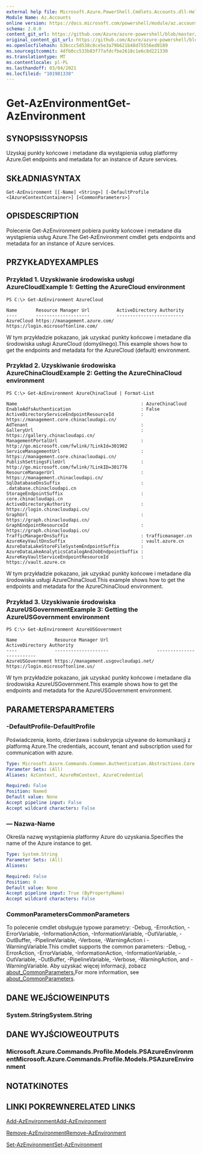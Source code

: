 ```yaml
---
external help file: Microsoft.Azure.PowerShell.Cmdlets.Accounts.dll-Help.xml
Module Name: Az.Accounts
online version: https://docs.microsoft.com/powershell/module/az.accounts/get-azenvironment
schema: 2.0.0
content_git_url: https://github.com/Azure/azure-powershell/blob/master/src/Accounts/Accounts/help/Get-AzEnvironment.md
original_content_git_url: https://github.com/Azure/azure-powershell/blob/master/src/Accounts/Accounts/help/Get-AzEnvironment.md
ms.openlocfilehash: b3bccc5d538c8ce5e3a79b621b48d75556ed0189
ms.sourcegitcommit: 4dfb0cc533b83f77afdcfbe2618c1e6c8d221330
ms.translationtype: MT
ms.contentlocale: pl-PL
ms.lasthandoff: 03/04/2021
ms.locfileid: "101981338"
---
```

# <span data-ttu-id="e0e9b-101">Get-AzEnvironment</span><span class="sxs-lookup"><span data-stu-id="e0e9b-101">Get-AzEnvironment</span></span>

## <span data-ttu-id="e0e9b-102">SYNOPSIS</span><span class="sxs-lookup"><span data-stu-id="e0e9b-102">SYNOPSIS</span></span>
<span data-ttu-id="e0e9b-103">Uzyskaj punkty końcowe i metadane dla wystąpienia usług platformy Azure.</span><span class="sxs-lookup"><span data-stu-id="e0e9b-103">Get endpoints and metadata for an instance of Azure services.</span></span>

## <span data-ttu-id="e0e9b-104">SKŁADNIA</span><span class="sxs-lookup"><span data-stu-id="e0e9b-104">SYNTAX</span></span>

```
Get-AzEnvironment [[-Name] <String>] [-DefaultProfile <IAzureContextContainer>] [<CommonParameters>]
```

## <span data-ttu-id="e0e9b-105">OPIS</span><span class="sxs-lookup"><span data-stu-id="e0e9b-105">DESCRIPTION</span></span>
<span data-ttu-id="e0e9b-106">Polecenie Get-AzEnvironment pobiera punkty końcowe i metadane dla wystąpienia usług Azure.</span><span class="sxs-lookup"><span data-stu-id="e0e9b-106">The Get-AzEnvironment cmdlet gets endpoints and metadata for an instance of Azure services.</span></span>

## <span data-ttu-id="e0e9b-107">PRZYKŁADY</span><span class="sxs-lookup"><span data-stu-id="e0e9b-107">EXAMPLES</span></span>

### <span data-ttu-id="e0e9b-108">Przykład 1. Uzyskiwanie środowiska usługi AzureCloud</span><span class="sxs-lookup"><span data-stu-id="e0e9b-108">Example 1: Getting the AzureCloud environment</span></span>
```
PS C:\> Get-AzEnvironment AzureCloud

Name       Resource Manager Url          ActiveDirectory Authority
----       --------------------          -------------------------
AzureCloud https://management.azure.com/ https://login.microsoftonline.com/
```

<span data-ttu-id="e0e9b-109">W tym przykładzie pokazano, jak uzyskać punkty końcowe i metadane dla środowiska usługi AzureCloud (domyślnego).</span><span class="sxs-lookup"><span data-stu-id="e0e9b-109">This example shows how to get the endpoints and metadata for the AzureCloud (default) environment.</span></span>

### <span data-ttu-id="e0e9b-110">Przykład 2. Uzyskiwanie środowiska AzureChinaCloud</span><span class="sxs-lookup"><span data-stu-id="e0e9b-110">Example 2: Getting the AzureChinaCloud environment</span></span>
```
PS C:\> Get-AzEnvironment AzureChinaCloud | Format-List

Name                                              : AzureChinaCloud
EnableAdfsAuthentication                          : False
ActiveDirectoryServiceEndpointResourceId          : https://management.core.chinacloudapi.cn/
AdTenant                                          :
GalleryUrl                                        : https://gallery.chinacloudapi.cn/
ManagementPortalUrl                               : http://go.microsoft.com/fwlink/?LinkId=301902
ServiceManagementUrl                              : https://management.core.chinacloudapi.cn/
PublishSettingsFileUrl                            : http://go.microsoft.com/fwlink/?LinkID=301776
ResourceManagerUrl                                : https://management.chinacloudapi.cn/
SqlDatabaseDnsSuffix                              : .database.chinacloudapi.cn
StorageEndpointSuffix                             : core.chinacloudapi.cn
ActiveDirectoryAuthority                          : https://login.chinacloudapi.cn/
GraphUrl                                          : https://graph.chinacloudapi.cn/
GraphEndpointResourceId                           : https://graph.chinacloudapi.cn/
TrafficManagerDnsSuffix                           : trafficmanager.cn
AzureKeyVaultDnsSuffix                            : vault.azure.cn
AzureDataLakeStoreFileSystemEndpointSuffix        :
AzureDataLakeAnalyticsCatalogAndJobEndpointSuffix :
AzureKeyVaultServiceEndpointResourceId            : https://vault.azure.cn
```

<span data-ttu-id="e0e9b-111">W tym przykładzie pokazano, jak uzyskać punkty końcowe i metadane dla środowiska usługi AzureChinaCloud.</span><span class="sxs-lookup"><span data-stu-id="e0e9b-111">This example shows how to get the endpoints and metadata for the AzureChinaCloud environment.</span></span>

### <span data-ttu-id="e0e9b-112">Przykład 3. Uzyskiwanie środowiska AzureUSGovernment</span><span class="sxs-lookup"><span data-stu-id="e0e9b-112">Example 3: Getting the AzureUSGovernment environment</span></span>
```
PS C:\> Get-AzEnvironment AzureUSGovernment

Name              Resource Manager Url                  ActiveDirectory Authority
----              --------------------                  -------------------------
AzureUSGovernment https://management.usgovcloudapi.net/ https://login.microsoftonline.us/
```

<span data-ttu-id="e0e9b-113">W tym przykładzie pokazano, jak uzyskać punkty końcowe i metadane dla środowiska AzureUSGovernment.</span><span class="sxs-lookup"><span data-stu-id="e0e9b-113">This example shows how to get the endpoints and metadata for the AzureUSGovernment environment.</span></span>

## <span data-ttu-id="e0e9b-114">PARAMETERS</span><span class="sxs-lookup"><span data-stu-id="e0e9b-114">PARAMETERS</span></span>

### <span data-ttu-id="e0e9b-115">-DefaultProfile</span><span class="sxs-lookup"><span data-stu-id="e0e9b-115">-DefaultProfile</span></span>
<span data-ttu-id="e0e9b-116">Poświadczenia, konto, dzierżawa i subskrypcja używane do komunikacji z platformą Azure.</span><span class="sxs-lookup"><span data-stu-id="e0e9b-116">The credentials, account, tenant and subscription used for communication with azure.</span></span>

```yaml
Type: Microsoft.Azure.Commands.Common.Authentication.Abstractions.Core.IAzureContextContainer
Parameter Sets: (All)
Aliases: AzContext, AzureRmContext, AzureCredential

Required: False
Position: Named
Default value: None
Accept pipeline input: False
Accept wildcard characters: False
```

### <span data-ttu-id="e0e9b-117">— Nazwa</span><span class="sxs-lookup"><span data-stu-id="e0e9b-117">-Name</span></span>
<span data-ttu-id="e0e9b-118">Określa nazwę wystąpienia platformy Azure do uzyskania.</span><span class="sxs-lookup"><span data-stu-id="e0e9b-118">Specifies the name of the Azure instance to get.</span></span>

```yaml
Type: System.String
Parameter Sets: (All)
Aliases:

Required: False
Position: 0
Default value: None
Accept pipeline input: True (ByPropertyName)
Accept wildcard characters: False
```

### <span data-ttu-id="e0e9b-119">CommonParameters</span><span class="sxs-lookup"><span data-stu-id="e0e9b-119">CommonParameters</span></span>
<span data-ttu-id="e0e9b-120">To polecenie cmdlet obsługuje typowe parametry: -Debug, -ErrorAction, -ErrorVariable, -InformationAction, -InformationVariable, -OutVariable, -OutBuffer, -PipelineVariable, -Verbose, -WarningAction i -WarningVariable.</span><span class="sxs-lookup"><span data-stu-id="e0e9b-120">This cmdlet supports the common parameters: -Debug, -ErrorAction, -ErrorVariable, -InformationAction, -InformationVariable, -OutVariable, -OutBuffer, -PipelineVariable, -Verbose, -WarningAction, and -WarningVariable.</span></span> <span data-ttu-id="e0e9b-121">Aby uzyskać więcej informacji, zobacz [about_CommonParameters.](http://go.microsoft.com/fwlink/?LinkID=113216)</span><span class="sxs-lookup"><span data-stu-id="e0e9b-121">For more information, see [about_CommonParameters](http://go.microsoft.com/fwlink/?LinkID=113216).</span></span>

## <span data-ttu-id="e0e9b-122">DANE WEJŚCIOWE</span><span class="sxs-lookup"><span data-stu-id="e0e9b-122">INPUTS</span></span>

### <span data-ttu-id="e0e9b-123">System.String</span><span class="sxs-lookup"><span data-stu-id="e0e9b-123">System.String</span></span>

## <span data-ttu-id="e0e9b-124">DANE WYJŚCIOWE</span><span class="sxs-lookup"><span data-stu-id="e0e9b-124">OUTPUTS</span></span>

### <span data-ttu-id="e0e9b-125">Microsoft.Azure.Commands.Profile.Models.PSAzureEnvironment</span><span class="sxs-lookup"><span data-stu-id="e0e9b-125">Microsoft.Azure.Commands.Profile.Models.PSAzureEnvironment</span></span>

## <span data-ttu-id="e0e9b-126">NOTATKI</span><span class="sxs-lookup"><span data-stu-id="e0e9b-126">NOTES</span></span>

## <span data-ttu-id="e0e9b-127">LINKI POKREWNE</span><span class="sxs-lookup"><span data-stu-id="e0e9b-127">RELATED LINKS</span></span>

[<span data-ttu-id="e0e9b-128">Add-AzEnvironment</span><span class="sxs-lookup"><span data-stu-id="e0e9b-128">Add-AzEnvironment</span></span>](./Add-AzEnvironment.md)

[<span data-ttu-id="e0e9b-129">Remove-AzEnvironment</span><span class="sxs-lookup"><span data-stu-id="e0e9b-129">Remove-AzEnvironment</span></span>](./Remove-AzEnvironment.md)

[<span data-ttu-id="e0e9b-130">Set-AzEnvironment</span><span class="sxs-lookup"><span data-stu-id="e0e9b-130">Set-AzEnvironment</span></span>](./Set-AzEnvironment.md)

